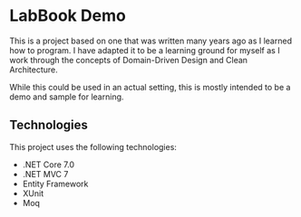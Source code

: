 # LabBook Demo
This is a project based on one that was written many years ago as I learned how to program. I have adapted it to be a learning ground for myself as I work through the concepts of Domain-Driven Design and Clean Architecture.

While this could be used in an actual setting, this is mostly intended to be a demo and sample for learning.

## Technologies
This project uses the following technologies:
- .NET Core 7.0
- .NET MVC 7
- Entity Framework
- XUnit
- Moq
